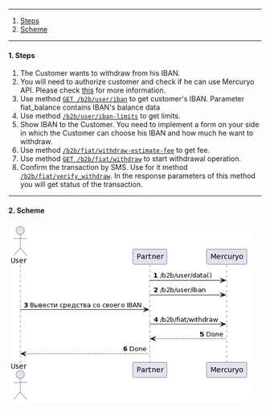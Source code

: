 ***

1. [Steps](#steps)
2. [Scheme](#scheme)

***

<a name="steps"></a>
#### 1. Steps

1. The Customer wants to withdraw from his IBAN.
2. You will need to authorize customer and check if he can use Mercuryo API. Please check [this](../new-sign-in/README.md) for more information.
3. Use method [`GET /b2b/user/iban`](https://sandbox-cryptosaas.mrcr.io/v1.6/comm-docs/index.html#api-B2B_User-IbanGet) to get customer's IBAN. Parameter fiat_balance contains IBAN's balance data
4. Use method  [`/b2b/user/iban-limits`](https://sandbox-cryptosaas.mrcr.io/v1.6/comm-docs/index.html#api-B2B_User-UserIbanLimits) to get limits.
5. Show IBAN to the Customer. You need to implement a form on your side in which the Customer can choose his IBAN and how much he want to withdraw.
6. Use method [`/b2b/fiat/withdraw-estimate-fee`](https://sandbox-cryptosaas.mrcr.io/v1.6/comm-docs/index.html#api-B2B_User-EstimateFeeIban) to get fee.
7. Use method [`GET /b2b/fiat/withdraw`]([https://sandbox-cryptosaas.mrcr.io/v1.6/comm-docs/index.html#api-B2B_User-IbanWithdraw](https://docs.google.com/document/d/13MGAmEM2EMyGk3Q6XpybVSQ1Yx7F14C6EK5UQsMQ1yo/edit?usp=sharing)) to start withdrawal operation.
8. Confirm the transaction by SMS. Use for it method [`/b2b/fiat/verify_withdraw`](https://sandbox-cryptosaas.mrcr.io/v1.6/comm-docs/index.html#api-B2B_User-IbanWithdraw). In the response parameters of this method you will get status of the transaction.

***

<a name="scheme"></a>
#### 2. Scheme

![new-withdraw](new-withdraw.png)

